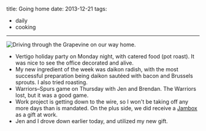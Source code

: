 title: Going home
date: 2013-12-21 
tags:
- daily
- cooking
---

![Driving through the Grapevine on our way home.](https://dl.dropbox.com/u/4291520/journal-images/grapevine.jpg)

- Vertigo holiday party on Monday night, with catered food (pot roast). It was nice to see the office decorated and alive.
- My new ingredient of the week was daikon radish, with the most successful preparation being daikon sautéed with bacon and Brussels sprouts. I also tried roasting.
- Warriors–Spurs game on Thursday with Jen and Brendan. The Warriors lost, but it was a good game.
- Work project is getting down to the wire, so I won't be taking off any more days than is mandated. On the plus side, we did receive a [Jambox](https://jawbone.com/speakers/jambox) as a gift at work.
- Jen and I drove down earlier today, and utilized my new gift.
